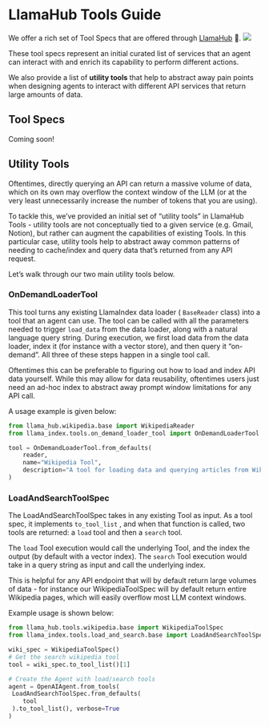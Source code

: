 # LlamaHub Tools Guide

We offer a rich set of Tool Specs that are offered through [LlamaHub](https://llamahub.ai/) 🦙. 
![](/_static/data_connectors/llamahub.png)

These tool specs represent an initial curated list of services that an agent can interact with and enrich its capability to perform different actions. 

We also provide a list of **utility tools** that help to abstract away pain points when designing agents to interact with different API services that return large amounts of data.

## Tool Specs

Coming soon! 

## Utility Tools

Oftentimes, directly querying an API can return a massive volume of data, which on its own may overflow the context window of the LLM (or at the very least unnecessarily increase the number of tokens that you are using). 

To tackle this, we’ve provided an initial set of “utility tools” in LlamaHub Tools - utility tools are not conceptually tied to a given service (e.g. Gmail, Notion), but rather can augment the capabilities of existing Tools. In this particular case, utility tools help to abstract away common patterns of needing to cache/index and query data that’s returned from any API request.

Let’s walk through our two main utility tools below.

### OnDemandLoaderTool

This tool turns any existing LlamaIndex data loader ( `BaseReader` class) into a tool that an agent can use. The tool can be called with all the parameters needed to trigger `load_data` from the data loader, along with a natural language query string. During execution, we first load data from the data loader, index it (for instance with a vector store), and then query it “on-demand”. All three of these steps happen in a single tool call.

Oftentimes this can be preferable to figuring out how to load and index API data yourself. While this may allow for data reusability, oftentimes users just need an ad-hoc index to abstract away prompt window limitations for any API call. 

A usage example is given below:

```python
from llama_hub.wikipedia.base import WikipediaReader
from llama_index.tools.on_demand_loader_tool import OnDemandLoaderTool

tool = OnDemandLoaderTool.from_defaults(
	reader,
	name="Wikipedia Tool",
	description="A tool for loading data and querying articles from Wikipedia"
)
```

### LoadAndSearchToolSpec

The LoadAndSearchToolSpec takes in any existing Tool as input. As a tool spec, it implements `to_tool_list` , and when that function is called, two tools are returned: a `load` tool and then a `search` tool.

The `load` Tool execution would call the underlying Tool, and the index the output (by default with a vector index). The `search` Tool execution would take in a query string as input and call the underlying index.

This is helpful for any API endpoint that will by default return large volumes of data - for instance our WikipediaToolSpec will by default return entire Wikipedia pages, which will easily overflow most LLM context windows.

Example usage is shown below:

```python
from llama_hub.tools.wikipedia.base import WikipediaToolSpec
from llama_index.tools.load_and_search.base import LoadAndSearchToolSpec

wiki_spec = WikipediaToolSpec()
# Get the search wikipedia tool
tool = wiki_spec.to_tool_list()[1]

# Create the Agent with load/search tools
agent = OpenAIAgent.from_tools(
 LoadAndSearchToolSpec.from_defaults(
    tool
 ).to_tool_list(), verbose=True
)
```
